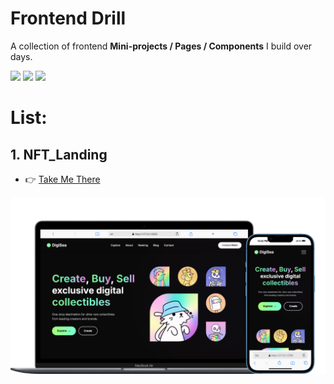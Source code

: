 # Frontend Drill

A collection of frontend **Mini-projects / Pages / Components** I build over days.


![](https://img.shields.io/github/repo-size/JayminGohil/Frontend-Drill)
![](https://img.shields.io/github/forks/JayminGohil/Frontend-Drill)
![](https://img.shields.io/github/stars/JayminGohil/Frontend-Drill)


# List:

## 1. NFT_Landing
- 👉 [Take Me There](./NFT_Landing/)

<center>
    <img src="./NFT_Landing/output/output.png" />
<center>
